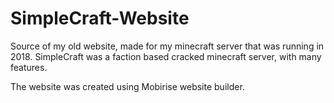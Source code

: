# SimpleCraft-Website

Source of my old website, made for my minecraft server that was running in 2018.
SimpleCraft was a faction based cracked minecraft server, with many features.

The website was created using Mobirise website builder.
